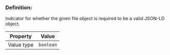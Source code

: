 ### Definition: 

Indicator for whether the given file object is required to be a valid JSON-LD object.

| Property | Value |
|----------|--------|
| Value type | `boolean` |